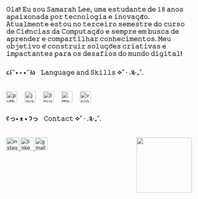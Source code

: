<h3 align="left">𝙾𝚕𝚊́! 𝙴𝚞 𝚜𝚘𝚞 𝚂𝚊𝚖𝚊𝚛𝚊𝚑 𝙻𝚎𝚎, 𝚞𝚖𝚊 𝚎𝚜𝚝𝚞𝚍𝚊𝚗𝚝𝚎 𝚍𝚎 𝟷𝟾 𝚊𝚗𝚘𝚜 𝚊𝚙𝚊𝚒𝚡𝚘𝚗𝚊𝚍𝚊 𝚙𝚘𝚛 𝚝𝚎𝚌𝚗𝚘𝚕𝚘𝚐𝚒𝚊 𝚎 𝚒𝚗𝚘𝚟𝚊𝚌̧𝚊̃𝚘. 𝙰𝚝𝚞𝚊𝚕𝚖𝚎𝚗𝚝𝚎 𝚎𝚜𝚝𝚘𝚞 𝚗𝚘 𝚝𝚎𝚛𝚌𝚎𝚒𝚛𝚘 𝚜𝚎𝚖𝚎𝚜𝚝𝚛𝚎 𝚍𝚘 𝚌𝚞𝚛𝚜𝚘 𝚍𝚎 𝙲𝚒𝚎̂𝚗𝚌𝚒𝚊𝚜 𝚍𝚊 𝙲𝚘𝚖𝚙𝚞𝚝𝚊𝚌̧𝚊̃𝚘 𝚎 𝚜𝚎𝚖𝚙𝚛𝚎 𝚎𝚖 𝚋𝚞𝚜𝚌𝚊 𝚍𝚎 𝚊𝚙𝚛𝚎𝚗𝚍𝚎𝚛 𝚎 𝚌𝚘𝚖𝚙𝚊𝚛𝚝𝚒𝚕𝚑𝚊𝚛 𝚌𝚘𝚗𝚑𝚎𝚌𝚒𝚖𝚎𝚗𝚝𝚘𝚜. 𝙼𝚎𝚞 𝚘𝚋𝚓𝚎𝚝𝚒𝚟𝚘 𝚎́ 𝚌𝚘𝚗𝚜𝚝𝚛𝚞𝚒𝚛 𝚜𝚘𝚕𝚞𝚌̧𝚘̃𝚎𝚜 𝚌𝚛𝚒𝚊𝚝𝚒𝚟𝚊𝚜 𝚎 𝚒𝚖𝚙𝚊𝚌𝚝𝚊𝚗𝚝𝚎𝚜 𝚙𝚊𝚛𝚊 𝚘𝚜 𝚍𝚎𝚜𝚊𝚏𝚒𝚘𝚜 𝚍𝚘 𝚖𝚞𝚗𝚍𝚘 𝚍𝚒𝚐𝚒𝚝𝚊𝚕!</h3>

###

###

<h3 align="left">૮꒰˶• ༝ •˶꒱აㅤ𝙻𝚊𝚗𝚐𝚞𝚊𝚐𝚎 𝚊𝚗𝚍 𝚂𝚔𝚒𝚕𝚕𝚜 ✧˚ · .༉‧₊˚.</h3>

###

<div align="left">
  <img src="https://cdn.jsdelivr.net/gh/devicons/devicon/icons/python/python-original.svg" height="30" alt="python logo"  />
  <img width="12" />
  <img src="https://cdn.jsdelivr.net/gh/devicons/devicon/icons/java/java-original.svg" height="30" alt="java logo"  />
  <img width="12" />
  <img src="https://cdn.jsdelivr.net/gh/devicons/devicon/icons/linux/linux-original.svg" height="30" alt="linux logo"  />
  <img width="12" />
  <img src="https://cdn.jsdelivr.net/gh/devicons/devicon/icons/mysql/mysql-original.svg" height="30" alt="mysql logo"  />
  <img width="12" />
  <img src="https://cdn.jsdelivr.net/gh/devicons/devicon/icons/vscode/vscode-original.svg" height="30" alt="vscode logo"  />
</div>

###

<h3 align="left">ʕっ• ᴥ • ʔっㅤ𝙲𝚘𝚗𝚝𝚊𝚌𝚝 ✧˚ · .༉‧₊˚.</h3>

###

<img align="right" height="150" src="https://media.discordapp.net/attachments/1287471438928023605/1355729441615253576/eu1.gif?ex=67e9fcef&is=67e8ab6f&hm=f4f90c36a1a5f4fd3cf4057a4370e32dbec3274d5e6e903546e8be857e187b61&=&width=968&height=968"  />

###

<div align="left">
  <a href="https://www.instagram.com/lee.sassa/" target="_blank">
    <img src="https://img.shields.io/static/v1?message=Instagram&logo=instagram&label=&color=E4405F&logoColor=white&labelColor=&style=for-the-badge" height="35" alt="instagram logo"  />
  </a>
  <a href="https://www.linkedin.com/in/samarah-lee-348445344/" target="_blank">
    <img src="https://img.shields.io/static/v1?message=LinkedIn&logo=linkedin&label=&color=0077B5&logoColor=white&labelColor=&style=for-the-badge" height="35" alt="linkedin logo"  />
  </a>
  <a href="mailto:samarahleekr@gmail.com" target="_blank">
    <img src="https://img.shields.io/static/v1?message=Gmail&logo=gmail&label=&color=D14836&logoColor=white&labelColor=&style=for-the-badge" height="35" alt="gmail logo"  />
  </a>
</div>

###
